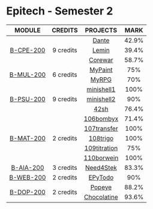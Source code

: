 # Epitech - Semester 2

<table>
  <thead style="font-size: 1rem">
    <tr>
      <th>MODULE</th>
      <th>CREDITS</th>
      <th>PROJECTS</th>
      <th>MARK</th>
    </tr>
  </thead>
  <tbody style="font-size: 1rem; text-align: center">
    <tr>
      <td rowspan="3">
        <a href="">B-CPE-200</a>
      </td>
      <td rowspan="3">9 credits</td>
      <td>
        <a href="">Dante</a>
      </td>
      <td>
        42.9%
      </td>
    </tr>
    <tr>
      <td>
        <a href="">Lemin</a>
      </td>
      <td>
        39.4%
      </td>
    </tr>
    <tr>
      <td>
        <a href="">Corewar</a>
      </td>
      <td>
        58.7%
      </td>
    </tr>
    <tr>
      <td rowspan="2">
        <a href="">B-MUL-200</a>
      </td>
      <td rowspan="2">6 credits</td>
      <td>
        <a href="">MyPaint</a>
      </td>
      <td>
        75%
      </td>
    </tr>
    <tr>
      <td>
        <a href="">MyRPG</a>
      </td>
      <td>
        70%
      </td>
    </tr>
    <tr>
      <td rowspan="3">
        <a href="">B-PSU-200</a>
      </td>
      <td rowspan="3">9 credits</td>
      <td>
        <a href="">minishell1</a>
      </td>
      <td>
        100%
      </td>
    </tr>
    <tr>
      <td>
        <a href="">minishell2</a>
      </td>
      <td>
        90%
      </td>
    </tr>
    <tr>
      <td>
        <a href="">42sh</a>
      </td>
      <td>
        76.4%
      </td>
    </tr>
    <tr>
      <td rowspan="5">
        <a href="">B-MAT-200</a>
      </td>
      <td rowspan="5">2 credits</td>
      <td>
        <a href="">106bombyx</a>
      </td>
      <td>
        71.4%
      </td>
    </tr>
    <tr>
      <td>
        <a href="">107transfer</a>
      </td>
      <td>
        100%
      </td>
    </tr>
    <tr>
      <td>
        <a href="">108trigo</a>
      </td>
      <td>
        100%
      </td>
    </tr>
    <tr>
      <td>
        <a href="">109titration</a>
      </td>
      <td>
        75%
      </td>
    </tr>
    <tr>
      <td>
        <a href="">110borwein</a>
      </td>
      <td>
        100%
      </td>
    </tr>
    <tr>
      <td rowspan="1">
        <a href="">B-AIA-200</a>
      </td>
      <td rowspan="1">3 credits</td>
      <td>
        <a href="">Need4Stek</a>
      </td>
      <td>
        83.3%
      </td>
    </tr>
    <tr>
      <td rowspan="1">
        <a href="">B-WEB-200</a>
      </td>
      <td rowspan="1">2 credits</td>
      <td>
        <a href="">EPyTodo</a>
      </td>
      <td>
        90%
      </td>
    </tr>
    <tr>
      <td rowspan="2">
        <a href="">B-DOP-200</a>
      </td>
      <td rowspan="2">2 credits</td>
      <td>
        <a href="">Popeye</a>
      </td>
      <td>
        88.2%
      </td>
    </tr>
    <tr>
      <td>
        <a href="">Chocolatine</a>
      </td>
      <td>
        93.6%
      </td>
    </tr>
  </tbody>
</table>

